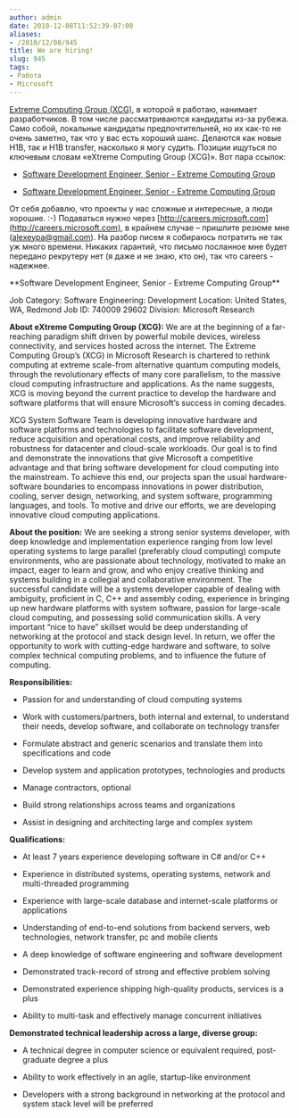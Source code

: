```yaml
---
author: admin
date: 2010-12-08T11:52:39-07:00
aliases:
- /2010/12/08/945
title: We are hiring!
slug: 945
tags:
- Работа
- Microsoft
---
```


[Extreme Computing Group (XCG)](http://research.microsoft.com/en-us/labs/xcg/default.aspx), в которой я работаю, нанимает разработчиков. В том числе рассматриваются кандидаты из-за рубежа. Само собой, локальные кандидаты предпочтительней, но их как-то не очень заметно, так что у вас есть хороший шанс. Делаются как новые H1B, так и H1B transfer, насколько я могу судить. Позиции ищуться по ключевым словам «eXtreme Computing Group (XCG)». Вот пара ссылок:

  * [Software Development Engineer, Senior - Extreme Computing Group](https://careers.microsoft.com/JobDetails.aspx?ss=&pg=0&so=&rw=1&jid=29602&jlang=EN)

  * [Software Development Engineer, Senior - Extreme Computing Group](https://careers.microsoft.com/JobDetails.aspx?ss=&pg=0&so=&rw=4&jid=28954&jlang=EN)

От себя добавлю, что проекты у нас сложные и интересные, а люди хорошие. :-) Подаваться нужно через [http://careers.microsoft.com](http://careers.microsoft.com), в крайнем случае – пришлите резюме мне ([alexeypa@gmail.com](mailto:alexeypa@gmail.com)). На разбор писем я собираюсь потратить не так уж много времени. Никаких гарантий, что письмо посланное мне будет передано рекрутеру нет (я даже и не знаю, кто он), так что careers - надежнее.

<!--more-->**Software Development Engineer, Senior - Extreme Computing Group**

Job Category: Software Engineering: Development 
Location: United States, WA, Redmond 
Job ID: 740009 29602 
Division: Microsoft Research

**About eXtreme Computing Group (XCG):**
We are at the beginning of a far-reaching paradigm shift driven by powerful mobile devices, wireless connectivity, and services hosted across the internet. The Extreme Computing Group’s (XCG) in Microsoft Research is chartered to rethink computing at extreme scale-from alternative quantum computing models, through the revolutionary effects of many core parallelism, to the massive cloud computing infrastructure and applications. As the name suggests, XCG is moving beyond the current practice to develop the hardware and software platforms that will ensure Microsoft’s success in coming decades.

XCG System Software Team is developing innovative hardware and software platforms and technologies to facilitate software development, reduce acquisition and operational costs, and improve reliability and robustness for datacenter and cloud-scale workloads. Our goal is to find and demonstrate the innovations that give Microsoft a competitive advantage and that bring software development for cloud computing into the mainstream. To achieve this end, our projects span the usual hardware-software boundaries to encompass innovations in power distribution, cooling, server design, networking, and system software, programming languages, and tools. To motive and drive our efforts, we are developing innovative cloud computing applications.

**About the position:**
We are seeking a strong senior systems developer, with deep knowledge and implementation experience ranging from low level operating systems to large parallel (preferably cloud computing) compute environments, who are passionate about technology, motivated to make an impact, eager to learn and grow, and who enjoy creative thinking and systems building in a collegial and collaborative environment. The successful candidate will be a systems developer capable of dealing with ambiguity, proficient in C, C++ and assembly coding, experience in bringing up new hardware platforms with system software, passion for large-scale cloud computing, and possessing solid communication skills. A very important “nice to have” skillset would be deep understanding of networking at the protocol and stack design level. In return, we offer the opportunity to work with cutting-edge hardware and software, to solve complex technical computing problems, and to influence the future of computing.

**Responsibilities:**

  * Passion for and understanding of cloud computing systems

  * Work with customers/partners, both internal and external, to understand their needs, develop software, and collaborate on technology transfer

  * Formulate abstract and generic scenarios and translate them into specifications and code

  * Develop system and application prototypes, technologies and products 

  * Manage contractors, optional

  * Build strong relationships across teams and organizations

  * Assist in designing and architecting large and complex system

**Qualifications:**

  * At least 7 years experience developing software in C# and/or C++

  * Experience in distributed systems, operating systems, network and multi-threaded programming

  * Experience with large-scale database and internet-scale platforms or applications

  * Understanding of end-to-end solutions from backend servers, web technologies, network transfer, pc and mobile clients

  * A deep knowledge of software engineering and software development

  * Demonstrated track-record of strong and effective problem solving

  * Demonstrated experience shipping high-quality products, services is a plus

  * Ability to multi-task and effectively manage concurrent initiatives

**Demonstrated technical leadership across a large, diverse group:**

  * A technical degree in computer science or equivalent required, post-graduate degree a plus

  * Ability to work effectively in an agile, startup-like environment

  * Developers with a strong background in networking at the protocol and system stack level will be preferred
